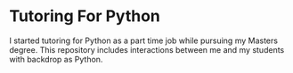 # Tutoring For Python

I started tutoring for Python as a part time job while pursuing my Masters degree. This repository includes interactions between me and my students with backdrop as Python.

